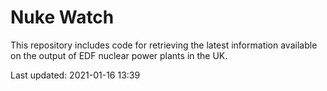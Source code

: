 # Nuke Watch

This repository includes code for retrieving the latest information available on the output of EDF nuclear power plants in the UK.

Last updated: 2021-01-16 13:39